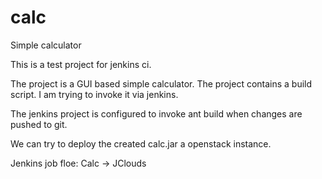 # calc
Simple calculator

This is a test project for jenkins ci.

The project is a GUI based simple calculator. The project contains a build script. I am trying to invoke it via jenkins.

The jenkins project is configured to invoke ant build when changes are pushed to git.

We can try to deploy the created calc.jar a openstack instance.

Jenkins job floe:
Calc -> JClouds
